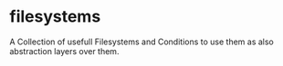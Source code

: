 # filesystems
A Collection of usefull Filesystems and Conditions to use them as also abstraction layers over them.

